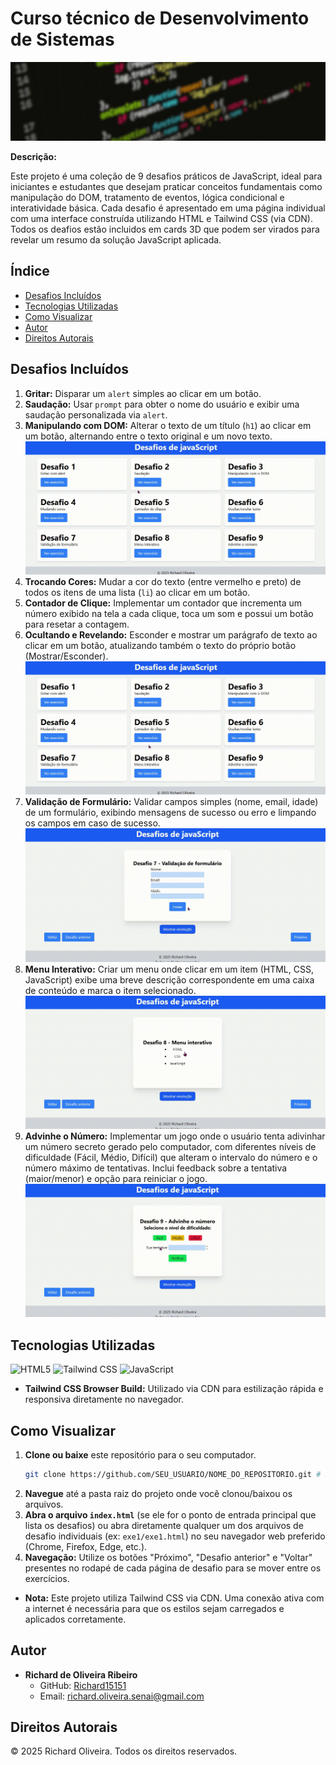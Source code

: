 # Curso técnico de Desenvolvimento de Sistemas

![Imagem de Capa](/gifs/Desafios%20com%20JavaScript.gif)

**Descrição:**

Este projeto é uma coleção de 9 desafios práticos de JavaScript, ideal para iniciantes e estudantes que desejam praticar conceitos fundamentais como manipulação do DOM, tratamento de eventos, lógica condicional e interatividade básica. Cada desafio é apresentado em uma página individual com uma interface construída utilizando HTML e Tailwind CSS (via CDN). Todos os deafios estão incluidos em cards 3D que podem ser virados para revelar um resumo da solução JavaScript aplicada.

## Índice

*   [Desafios Incluídos](#desafios-incluídos)
*   [Tecnologias Utilizadas](#tecnologias-utilizadas)
*   [Como Visualizar](#como-visualizar)
*   [Autor](#autor)
*   [Direitos Autorais](#direitos-autorais)

## Desafios Incluídos

1.  **Gritar:** Disparar um `alert` simples ao clicar em um botão. 
2.  **Saudação:** Usar `prompt` para obter o nome do usuário e exibir uma saudação personalizada via `alert`.
3.  **Manipulando com DOM:** Alterar o texto de um título (`h1`) ao clicar em um botão, alternando entre o texto original e um novo texto.
![desafios 1 a 3](/gifs/desafios.gif)
4.  **Trocando Cores:** Mudar a cor do texto (entre vermelho e preto) de todos os itens de uma lista (`li`) ao clicar em um botão.
5.  **Contador de Clique:** Implementar um contador que incrementa um número exibido na tela a cada clique, toca um som e possui um botão para resetar a contagem.
6.  **Ocultando e Revelando:** Esconder e mostrar um parágrafo de texto ao clicar em um botão, atualizando também o texto do próprio botão (Mostrar/Esconder).
![desafios 1 a 3](/gifs/desafios2.gif)
7.  **Validação de Formulário:** Validar campos simples (nome, email, idade) de um formulário, exibindo mensagens de sucesso ou erro e limpando os campos em caso de sucesso.
![desafios 1 a 3](/gifs/desafio7.gif)
8.  **Menu Interativo:** Criar um menu onde clicar em um item (HTML, CSS, JavaScript) exibe uma breve descrição correspondente em uma caixa de conteúdo e marca o item selecionado.
![desafios 1 a 3](/gifs/desafio8.gif)
9.  **Advinhe o Número:** Implementar um jogo onde o usuário tenta adivinhar um número secreto gerado pelo computador, com diferentes níveis de dificuldade (Fácil, Médio, Difícil) que alteram o intervalo do número e o número máximo de tentativas. Inclui feedback sobre a tentativa (maior/menor) e opção para reiniciar o jogo.
![desafios 1 a 3](/gifs/desafio9.gif)

## Tecnologias Utilizadas

![HTML5](https://img.shields.io/badge/HTML5-E34F26?style=for-the-badge&logo=html5&logoColor=white)
![Tailwind CSS](https://img.shields.io/badge/Tailwind_CSS-38B2AC?style=for-the-badge&logo=tailwind-css&logoColor=white)
![JavaScript](https://img.shields.io/badge/JavaScript-F7DF1E?style=for-the-badge&logo=javascript&logoColor=black)

*   **Tailwind CSS Browser Build:** Utilizado via CDN para estilização rápida e responsiva diretamente no navegador.

## Como Visualizar

1.  **Clone ou baixe** este repositório para o seu computador.
    ```bash
    git clone https://github.com/SEU_USUARIO/NOME_DO_REPOSITORIO.git # Substitua pela URL do seu repositório
    ```
2.  **Navegue** até a pasta raiz do projeto onde você clonou/baixou os arquivos.
3.  **Abra o arquivo `index.html`** (se ele for o ponto de entrada principal que lista os desafios) ou abra diretamente qualquer um dos arquivos de desafio individuais (ex: `exe1/exe1.html`) no seu navegador web preferido (Chrome, Firefox, Edge, etc.).
4.  **Navegação:** Utilize os botões "Próximo", "Desafio anterior" e "Voltar" presentes no rodapé de cada página de desafio para se mover entre os exercícios.

*   **Nota:** Este projeto utiliza Tailwind CSS via CDN. Uma conexão ativa com a internet é necessária para que os estilos sejam carregados e aplicados corretamente.

## Autor

*   **Richard de Oliveira Ribeiro**
    *   GitHub: [Richard15151](https://github.com/Richard15151)
    *   Email: richard.oliveira.senai@gmail.com

## Direitos Autorais

© 2025 Richard Oliveira. Todos os direitos reservados.